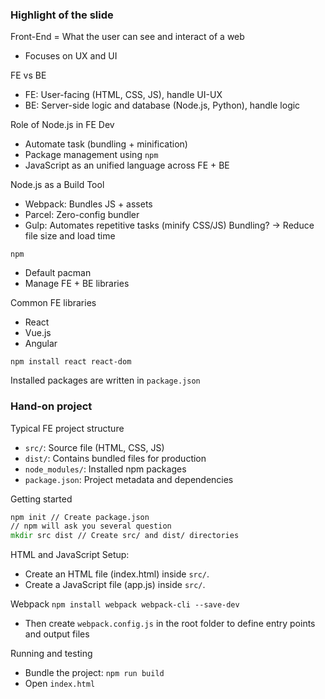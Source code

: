 ### Highlight of the slide
Front-End = What the user can see and interact of a web
- Focuses on UX and UI

FE vs BE
- FE: User-facing (HTML, CSS, JS), handle UI-UX
- BE: Server-side logic and database (Node.js, Python), handle logic

Role of Node.js in FE Dev
- Automate task (bundling + minification)
- Package management using `npm`
- JavaScript as an unified language across FE + BE

Node.js as a Build Tool
- Webpack: Bundles JS + assets
- Parcel: Zero-config bundler
- Gulp: Automates repetitive tasks (minify CSS/JS)
Bundling? -> Reduce file size and load time

`npm`
- Default pacman
- Manage FE + BE libraries

Common FE libraries
- React
- Vue.js
- Angular
~~~ Installation
npm install react react-dom
~~~
Installed packages are written in `package.json`

### Hand-on project
Typical FE project structure
- `src/`: Source file (HTML, CSS, JS)
- `dist/`: Contains bundled files for production
- `node_modules/`: Installed npm packages
- `package.json`: Project metadata and dependencies

Getting started
```cmd
npm init // Create package.json
// npm will ask you several question
mkdir src dist // Create src/ and dist/ directories
```

HTML and JavaScript Setup:
- Create an HTML file (index.html) inside `src/`.
- Create a JavaScript file (app.js) inside `src/`.

Webpack
`npm install webpack webpack-cli --save-dev`
- Then create `webpack.config.js` in the root folder to define entry points and output files

Running and testing
- Bundle the project: `npm run build`
- Open `index.html`